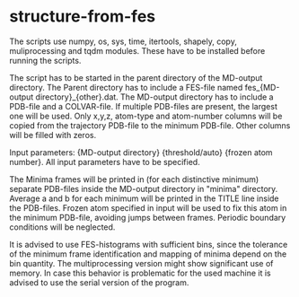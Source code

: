 # structure-from-fes

The scripts use numpy, os, sys, time, itertools, shapely, copy, muliprocessing and tqdm modules. These have to be installed before running the scripts.

The script has to be started in the parent directory of the MD-output directory.
The Parent directory has to include a FES-file named fes_{MD-output directory}_{other}.dat.
The MD-output directory has to include a PDB-file and a COLVAR-file. If multiple PDB-files are present, the largest one will be used.
Only x,y,z, atom-type and atom-number columns will be copied from the trajectory PDB-file to the minimum PDB-file. Other columns will be filled with zeros.

Input parameters: {MD-output directory} {threshold/auto} {frozen atom number}.
All input parameters have to be specified.

The Minima frames will be printed in (for each distinctive minimum) separate PDB-files inside the MD-output directory in "minima" directory.
Average a and b for each minimum will be printed in the TITLE line inside the PDB-files.
Frozen atom specified in input will be used to fix this atom in the minimum PDB-file, avoiding jumps between frames.
Periodic boundary conditions will be neglected.

It is advised to use FES-histograms with sufficient bins, since the tolerance of the minimum frame identification and mapping of minima
depend on the bin quantity.
The multiprocessing version might show significant use of memory. In case this behavior is problematic for the used machine it is advised to use the
serial version of the program.
